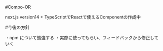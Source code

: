 #Compo-OR

next.js version14 + TypeScriptでReactで使えるComponentの作成中

#今後の方針

・npm について勉強する
・実際に使ってもらい、フィードバックから修正していく